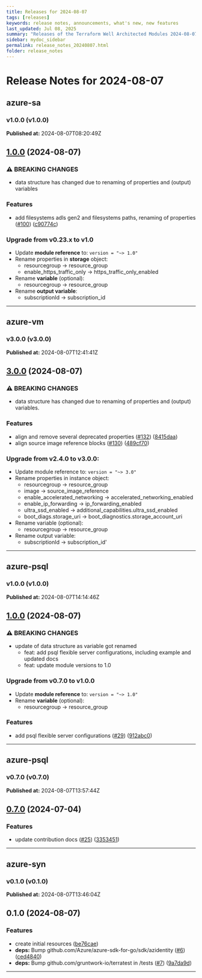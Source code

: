 ```yaml
---
title: Releases for 2024-08-07
tags: [releases]
keywords: release notes, announcements, what's new, new features
last_updated: Jul 08, 2025
summary: "Releases of the Terraform Well Architected Modules 2024-08-07"
sidebar: mydoc_sidebar
permalink: release_notes_20240807.html
folder: release_notes
---
```


# Release Notes for 2024-08-07

## azure-sa
### v1.0.0 (v1.0.0)
**Published at:** 2024-08-07T08:20:49Z

## [1.0.0](https://github.com/CloudNationHQ/terraform-azure-sa/compare/v0.23.1...v1.0.0) (2024-08-07)


### ⚠ BREAKING CHANGES

* data structure has changed due to renaming of properties and (output) variables

### Features

* add filesystems adls gen2 and filesystems paths, renaming of properties ([#100](https://github.com/CloudNationHQ/terraform-azure-sa/issues/100)) ([c90774c](https://github.com/CloudNationHQ/terraform-azure-sa/commit/c90774cc50f0c3a6ffda035deb661cd5f57f637c))

### Upgrade from v0.23.x to v1.0

- Update **module reference** to: `version = "~> 1.0"`
- Rename properties in **storage** object:
    * resourcegroup -> resource_group
    * enable_https_traffic_only -> https_traffic_only_enabled
- Rename **variable** (optional):
   * resourcegroup -> resource_group
- Rename **output variable**:
   * subscriptionId -> subscription_id

---

## azure-vm
### v3.0.0 (v3.0.0)
**Published at:** 2024-08-07T12:41:41Z

## [3.0.0](https://github.com/CloudNationHQ/terraform-azure-vm/compare/v2.4.0...v3.0.0) (2024-08-07)


### ⚠ BREAKING CHANGES

* data structure has changed due to renaming of properties and (output) variables.

### Features

* align and remove several deprecated properties ([#132](https://github.com/CloudNationHQ/terraform-azure-vm/issues/132)) ([8415daa](https://github.com/CloudNationHQ/terraform-azure-vm/commit/8415daad1c36d0e6ce59677547d77110496c6ddb))
* align source image reference blocks ([#130](https://github.com/CloudNationHQ/terraform-azure-vm/issues/130)) ([489cf70](https://github.com/CloudNationHQ/terraform-azure-vm/commit/489cf704c46e9b0b20411ad9079ce2a7621f49c1))

### Upgrade from v2.4.0 to v3.0.0:

- Update module reference to: `version = "~> 3.0"`
- Rename properties in instance object:
  - resourcegroup -> resource_group
  - image -> source_image_reference
  - enable_accelerated_networking -> accelerated_networking_enabled
  - enable_ip_forwarding -> ip_forwarding_enabled
  - ultra_ssd_enabled -> additional_capabilities.ultra_ssd_enabled
  - boot_diags.storage_uri -> boot_diagnostics.storage_account_uri
- Rename variable (optional):
  - resourcegroup -> resource_group
- Rename output variable:
  - subscriptionId -> subscription_id'

---

## azure-psql
### v1.0.0 (v1.0.0)
**Published at:** 2024-08-07T14:14:46Z

## [1.0.0](https://github.com/CloudNationHQ/terraform-azure-psql/compare/v0.7.0...v1.0.0) (2024-08-07)


### ⚠ BREAKING CHANGES

* update of data structure as variable got renamed
    * feat: add psql flexible server configurations, including example and updated docs
    * feat: update module versions to 1.0

### Upgrade from v0.7.0 to v1.0.0

- Update **module reference** to: `version = "~> 1.0"`
- Rename **variable** (optional):
   * resourcegroup -> resource_group

### Features

* add psql flexible server configurations ([#29](https://github.com/CloudNationHQ/terraform-azure-psql/issues/29)) ([912abc0](https://github.com/CloudNationHQ/terraform-azure-psql/commit/912abc0df8a4e095ba8d83d876ee94b559b05b8d))

---

## azure-psql
### v0.7.0 (v0.7.0)
**Published at:** 2024-08-07T13:57:44Z

## [0.7.0](https://github.com/CloudNationHQ/terraform-azure-psql/compare/v0.6.0...v0.7.0) (2024-07-04)


### Features

* update contribution docs ([#25](https://github.com/CloudNationHQ/terraform-azure-psql/issues/25)) ([3353451](https://github.com/CloudNationHQ/terraform-azure-psql/commit/3353451751741f2cda17ca106114c6ce69723c75))

---

## azure-syn
### v0.1.0 (v0.1.0)
**Published at:** 2024-08-07T13:46:04Z

## 0.1.0 (2024-08-07)


### Features

* create initial resources ([be76cae](https://github.com/CloudNationHQ/terraform-azure-syn/commit/be76cae00a3330797a199fce07b17efd007f8e9f))
* **deps:** Bump github.com/Azure/azure-sdk-for-go/sdk/azidentity ([#6](https://github.com/CloudNationHQ/terraform-azure-syn/issues/6)) ([ced4840](https://github.com/CloudNationHQ/terraform-azure-syn/commit/ced4840f0dd119a2b3f1709eccbb844dfde2038b))
* **deps:** Bump github.com/gruntwork-io/terratest in /tests ([#7](https://github.com/CloudNationHQ/terraform-azure-syn/issues/7)) ([9a7da9d](https://github.com/CloudNationHQ/terraform-azure-syn/commit/9a7da9d00b1118daac4fee5f90761e8311b713ed))

---

